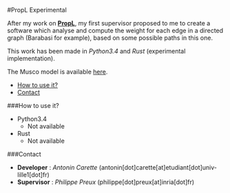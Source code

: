 #PropL Experimental

After my work on [**PropL**](https://github.com/k0pernicus/PropL), my first supervisor proposed to me to create a software which analyse and compute the weight for each edge in a directed graph (Barabasi for example), based on some possible paths in this one.

This work has been made in *Python3.4* and *Rust* (experimental implementation).

The Musco model is available [here](https://hal.inria.fr/hal-01120913).

*   [How to use it?](#how_to_use_it)
*   [Contact](#contact)

###<a name="how_to_use_it"></a>How to use it?

*   Python3.4
    *   Not available
*   Rust
    *   Not available

###<a name="contact"></a>Contact

*   **Developer** : *Antonin Carette* (antonin[dot]carette[at]etudiant[dot]univ-lille1[dot]fr)
*   **Supervisor** : *Philippe Preux* (philippe[dot]preux[at]inria[dot]fr)
